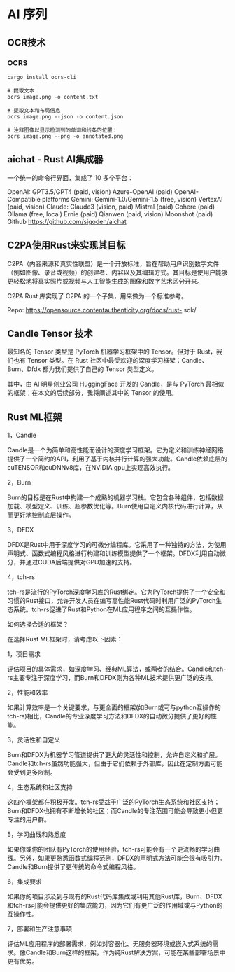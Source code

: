 # AI 序列


## OCR技术

### OCRS

```shell
cargo install ocrs-cli

# 提取文本
ocrs image.png -o content.txt

# 提取文本和布局信息
ocrs image.png --json -o content.json

# 注释图像以显示检测到的单词和线条的位置：
ocrs image.png --png -o annotated.png
```

## aichat - Rust AI集成器

一个统一的命令行界面，集成了 10 多个平台：

OpenAI: GPT3.5/GPT4 (paid, vision)
Azure-OpenAI (paid)
OpenAI-Compatible platforms
Gemini: Gemini-1.0/Gemini-1.5 (free, vision)
VertexAI (paid, vision)
Claude: Claude3 (vision, paid)
Mistral (paid)
Cohere (paid)
Ollama (free, local)
Ernie (paid)
Qianwen (paid, vision)
Moonshot (paid)
Github https://github.com/sigoden/aichat


## C2PA使用Rust来实现其目标
C2PA（内容来源和真实性联盟）是一个开放标准，旨在帮助用户识别数字文件（例如图像、录音或视频）的创建者、内容以及其编辑方式。其目标是使用户能够更轻松地将真实照片或视频与人工智能生成的图像和数字艺术区分开来。

C2PA Rust 库实现了 C2PA 的一个子集，用来做为一个标准参考。

Repo: https://opensource.contentauthenticity.org/docs/rust- sdk/


## Candle Tensor 技术

最知名的 Tensor 类型是 PyTorch 机器学习框架中的 Tensor。但对于 Rust，我们也有 Tensor 类型。在 Rust 社区中最受欢迎的深度学习框架：Candle、Burn、Dfdx 都为我们提供了自己的 Tensor 类型定义。

其中，由 AI 明星创业公司 HuggingFace 开发的 Candle，是与 PyTorch 最相似的框架；在本文的后续部分，我将阐述其中的 Tensor 的使用。


## Rust ML框架

1，Candle

Candle是一个为简单和高性能而设计的深度学习框架。它为定义和训练神经网络提供了一个简约的API，利用了基于内核并行计算的强大功能。Candle依赖底层的cuTENSOR和cuDNNv8库，在NVIDIA gpu上实现高效执行。

2，Burn

Burn的目标是在Rust中构建一个成熟的机器学习栈。它包含各种组件，包括数据加载、模型定义、训练、超参数优化等。Burn使用自定义内核代码进行计算，从而更好地控制底层操作。

3，DFDX

DFDX是Rust中用于深度学习的可微分编程库。它采用了一种独特的方法，为使用声明式、函数式编程风格进行构建和训练模型提供了一个框架。DFDX利用自动微分，并通过CUDA后端提供对GPU加速的支持。

4，tch-rs

tch-rs是流行的PyTorch深度学习库的Rust绑定。它为PyTorch提供了一个安全和习惯的Rust接口，允许开发人员在编写高性能Rust代码时利用广泛的PyTorch生态系统。tch-rs促进了Rust和Python在ML应用程序之间的互操作性。


如何选择合适的框架？

在选择Rust ML框架时，请考虑以下因素：

1，项目需求

评估项目的具体需求，如深度学习、经典ML算法，或两者的结合。Candle和tch-rs主要专注于深度学习，而Burn和DFDX则为各种ML技术提供更广泛的支持。

2，性能和效率

如果计算效率是一个关键要求，与更全面的框架(如Burn或可与python互操作的tch-rs)相比，Candle的专业深度学习方法和DFDX的自动微分提供了更好的性能。

3，灵活性和自定义

Burn和DFDX为机器学习管道提供了更大的灵活性和控制，允许自定义和扩展。Candle和tch-rs虽然功能强大，但由于它们依赖于外部库，因此在定制方面可能会受到更多限制。

4，生态系统和社区支持

这四个框架都在积极开发。tch-rs受益于广泛的PyTorch生态系统和社区支持；Burn和DFDX也拥有不断增长的社区；而Candle的专注范围可能会导致更小但更专注的用户群。

5，学习曲线和熟悉度

如果你或你的团队有PyTorch的使用经验，tch-rs可能会有一个更流畅的学习曲线。另外，如果更熟悉函数式编程范例，DFDX的声明式方法可能会很有吸引力。Candle和Burn提供了更传统的命令式编程风格。

6，集成要求

如果你的项目涉及到与现有的Rust代码库集成或利用其他Rust库，Burn、DFDX和tch-rs可能会提供更好的集成能力，因为它们有更广泛的作用域或与Python的互操作性。

7，部署和生产注意事项

评估ML应用程序的部署需求，例如对容器化、无服务器环境或嵌入式系统的需求。像Candle和Burn这样的框架，作为纯Rust解决方案，可能在某些部署场景中更有优势。
